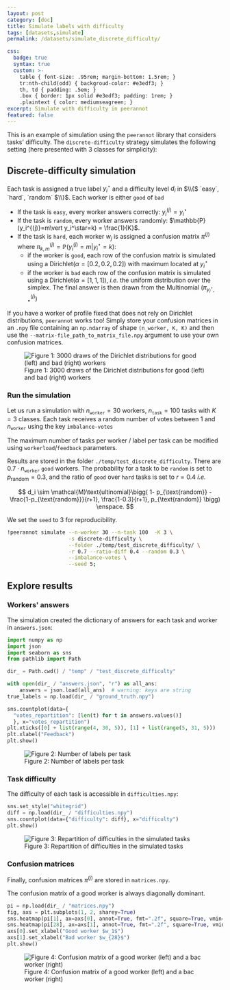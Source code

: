 ```yaml
---
layout: post
category: [doc]
title: Simulate labels with difficulty
tags: [datasets,simulate]
permalink: /datasets/simulate_discrete_difficulty/

css:
  badge: true
  syntax: true
  custom: >-
    table { font-size: .95rem; margin-bottom: 1.5rem; }
    tr:nth-child(odd) { backgroud-color: #e3edf3; }
    th, td { padding: .5em; }
    .box { border: 1px solid #e3edf3; padding: 1rem; }
    .plaintext { color: mediumseagreen; }
excerpt: Simulate with difficulty in peerannot
featured: false
---
```


This is an example of simulation using the `peerannot` library that considers tasks' difficulty.
The `discrete-difficulty` strategy simulates the following setting (here presented with $3$ classes for simplicity):

## Discrete-difficulty simulation

Each task is assigned a true label $y_i^\star$ and a difficulty level $d_i$ in $\\{$ `easy`, `hard`, `random` $\\}$. Each worker is either `good` of `bad`
- If the task is `easy`, every worker answers correctly: $y_i^{(j)}=y_i^\star$
- If the task is `random`, every worker answers randomly: $\mathbb{P}(y_i^{(j)}=m\vert y_i^\star=k) = \frac{1}{K}$.
- If the task is `hard`, each worker $w_j$ is assigned a confusion matrix $\pi^{(j)}$ where $\pi^{(j)}_{k,m} = \mathbb{P}(y_i^{(j)}=m\vert y_i^\star=k)$:
  - if the worker is `good`, each row of the confusion matrix is simulated using a Dirichlet($\alpha=[0.2, 0.2, 0.2]$) with maximum located at $y_i^\star$
  - if the worker is `bad` each row of the confusion matrix is simulated using a Dirichlet($\alpha=[1, 1, 1]$), *i.e.* the uniform distribution over the simplex.
  The final answer is then drawn from the Multinomial $\big(\pi^{(j)}_{y_i^\star, \bullet}\big)$

If you have a worker of profile fixed that does not rely on Dirichlet distributions, `peerannot` works too!
Simply store your confusion matrices in an `.npy` file containing an `np.ndarray` of shape `(n_worker, K, K)` and then use the `--matrix-file_path_to_matrix_file.npy` argument to use your own confusion matrices.

<figure>
<img
src="{{site.url}}/assets/quarto_files/build/simulate_discrete_difficulty_files/figure-commonmark/fig-dirichlet-densities-output-1.png"
id="fig-dirichlet-densities" class="margin-caption"
alt="Figure 1: 3000 draws of the Dirichlet distributions for good (left) and bad (right) workers" />
<figcaption aria-hidden="true">Figure 1: 3000 draws of the Dirichlet
distributions for good (left) and bad (right) workers</figcaption>
</figure>


### Run the simulation

Let us run a simulation with $n_{\texttt{worker}}=30$ workers, $n_{\texttt{task}}=100$ tasks with $K=3$ classes.
Each task receives a random number of votes between $1$ and $n_{\texttt{worker}}$ using the key `imbalance-votes`

The maximum number of tasks per worker / label per task can be modified using `workerload`/`feedback` parameters.

Results are stored in the folder `./temp/test_discrete_difficulty`.
There are $0.7\cdot n_{\texttt{worker}}$ `good` workers.
The probability for a task to be `random` is set to $p_{\text{random}}=0.3$, and the ratio of `good` over `hard` tasks is set to $r=0.4$ *i.e.*

$$
d_i \sim \mathcal{M}\text{ultinomial}\bigg(
  1- p_{\text{random}} -  \frac{1-p_{\text{random}}}{r+1}, \frac{1-0.3}{r+1}, p_{\text{random}}
  \bigg) \enspace.
$$

We set the `seed` to $3$ for reproducibility.

```bash
!peerannot simulate --n-worker 30 --n-task 100  -K 3 \
                    -s discrete-difficulty \
                    --folder ./temp/test_discrete_difficulty/ \
                    -r 0.7 --ratio-diff 0.4 --random 0.3 \
                    --imbalance-votes \
                    --seed 5;
```

## Explore results

### Workers' answers

The simulation created the dictionary of answers for each task and worker in `answers.json`:


``` python
import numpy as np
import json
import seaborn as sns
from pathlib import Path

dir_ = Path.cwd() / "temp" / "test_discrete_difficulty"

with open(dir_ / "answers.json", "r") as all_ans:
    answers = json.load(all_ans)  # warning: keys are string
true_labels = np.load(dir_ / "ground_truth.npy")

sns.countplot(data={
  "votes_repartition": [len(t) for t in answers.values()]
  }, x="votes_repartition")
plt.xticks([0] + list(range(4, 30, 5)), [1] + list(range(5, 31, 5)))
plt.xlabel("Feedback")
plt.show()
```

<figure>
<img
src="{{site.url}}/assets/quarto_files/build/simulate_discrete_difficulty_files/figure-commonmark/fig-repartition-output-1.png"
id="fig-repartition" class="margin-caption"
alt="Figure 2: Number of labels per task" />
<figcaption aria-hidden="true">Figure 2: Number of labels per
task</figcaption>
</figure>



### Task difficulty

The difficulty of each task is accessible in `difficulties.npy`:

``` python
sns.set_style("whitegrid")
diff = np.load(dir_ / "difficulties.npy")
sns.countplot(data={"difficulty": diff}, x="difficulty")
plt.show()
```

<figure>
<img
src="{{site.url}}/assets/quarto_files/build/simulate_discrete_difficulty_files/figure-commonmark/fig-difficulties-output-1.png"
id="fig-difficulties" class="margin-caption"
alt="Figure 3: Repartition of difficulties in the simulated tasks" />
<figcaption aria-hidden="true">Figure 3: Repartition of difficulties in
the simulated tasks</figcaption>
</figure>

### Confusion matrices

Finally, confusion matrices $\pi^{(j)}$ are stored in `matrices.npy`.


The confusion matrix of a good worker is always diagonally dominant.

```python
pi = np.load(dir_ / "matrices.npy")
fig, axs = plt.subplots(1, 2, sharey=True)
sns.heatmap(pi[1], ax=axs[0], annot=True, fmt=".2f", square=True, vmin=0, vmax=1, cbar=False)
sns.heatmap(pi[28], ax=axs[1], annot=True, fmt=".2f", square=True, vmin=0, vmax=1, cbar=False)
axs[0].set_xlabel("Good worker $w_1$")
axs[1].set_xlabel("Bad worker $w_{28}$")
plt.show()
```

<figure>
<img
src="{{site.url}}/assets/quarto_files/build/simulate_discrete_difficulty_files/figure-commonmark/fig-confusion-output-1.png"
id="fig-confusion" class="margin-caption"
alt="Figure 4: Confusion matrix of a good worker (left) and a bac worker (right)" />
<figcaption aria-hidden="true">Figure 4: Confusion matrix of a good
worker (left) and a bac worker (right)</figcaption>
</figure>
